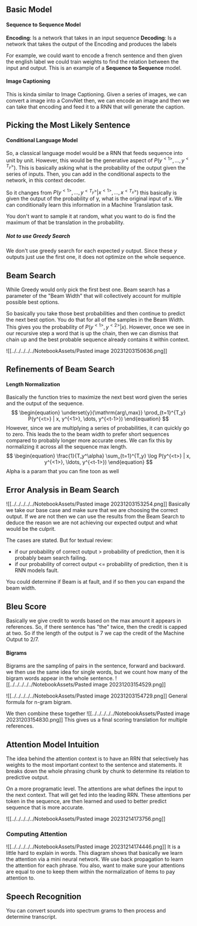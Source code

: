 
## Basic Model
#### Sequence to Sequence Model
**Encoding**: Is a network that takes in an input sequence
**Decoding**: Is a network that takes the output of the Encoding and produces the labels 

For example, we could want to encode a french sentence and then given the english label we could train weights to find the relation between the input and output. This is an example of a **Sequence to Sequence** model.

#### Image Captioning
This is kinda similar to Image Captioning. Given a series of images, we can convert a image into a ConvNet then, we can encode an image and then we can take that encoding and feed it to a RNN that will generate the caption.

## Picking the Most Likely Sentence
#### Conditional Language Model
So, a classical language model would be a RNN that feeds sequence into unit by unit. However, this would be the generative aspect of $P(y^{<1>},...,y^{<T_y>})$. This is basically asking what is the probability of the output given the series of inputs. Then, you can add in the conditional aspects to the network, in this context decoder. 

So it changes from $P(y^{<1>},...,y^{<T_y>}|x^{<1>},...,x^{<T_x>})$ this basically is given the output of the probability of y, what is the original input of x. We can conditionally learn this information in a Machine Translation task.

You don't want to sample it at random, what you want to do is find the maximum of that be translation in the probability.

##### Not to use Greedy Search
We don't use greedy search for each expected $y$ output. Since these $y$ outputs just use the first one, it does not optimize on the whole sequence.

## Beam Search
While Greedy would only pick the first best one. Beam search has a parameter of the "Beam Width" that will collectively account for multiple possible best options. 

So basically you take those best probabilities and then continue to predict the next best option. You do that for all of the samples in the Beam Width. This gives you the probability of $P(y^{<1>}, y^{<2>}|x)$. However, once we see in our recursive step a word that is up the chain, then we can dismiss that chain up and the best probable sequence already contains it within context.

![[../../../../../NotebookAssets/Pasted image 20231203150636.png]]

## Refinements of Beam Search
#### Length Normalization
Basically the function tries to maximize the next best word given the series and the output of the sequence.
$$
\begin{equation} \underset{y}{\mathrm{arg\,max}} \prod_{t=1}^{T_y} P(y^{<t>} | x, y^{<1>}, \dots, y^{<t-1>}) \end{equation}
$$
 However, since we are multiplying a series of probabilities, it can quickly go to zero. This leads the to the beam width to prefer short sequences compared to probably longer more accurate ones. We can fix this by normalizing it across all the sequence max length.
$$
\begin{equation}
\frac{1}{T_y^\alpha} \sum_{t=1}^{T_y} \log P(y^{<t>} | x, y^{<1>}, \ldots, y^{<t-1>})
\end{equation}
$$
Alpha is a param that you can fine toon as well

## Error Analysis in Beam Search
![[../../../../../NotebookAssets/Pasted image 20231203153254.png]]
Basically we take our base case and make sure that we are choosing the correct output. If we are not then we can use the results from the Beam Search to deduce the reason we are not achieving our expected output and what would be the culprit.

The cases are stated. But for textual review: 
* if our probability of correct output > probability of prediction, then it is probably beam search failing.
* if our probability of correct output <= probability of prediction, then it is RNN models fault.

You could determine if Beam is at fault, and if so then you can expand the beam width.

## Bleu Score
Basically we give credit to words based on the max amount it appears in references. So, if there sentence has "the" twice, then the credit is capped at two. So if the length of the output is 7 we cap the credit of the Machine Output to 2/7. 

#### Bigrams
Bigrams are the sampling of pairs in the sentence, forward and backward. we then use the same idea for single words, but we count how many of the bigram words appear in the whole sentence.
![[../../../../../NotebookAssets/Pasted image 20231203154529.png]]

![[../../../../../NotebookAssets/Pasted image 20231203154729.png]]
General formula for n-gram bigram.

We then combine these together
![[../../../../../NotebookAssets/Pasted image 20231203154830.png]]
This gives us a final scoring translation for multiple references.

## Attention Model Intuition
The idea behind the attention context is to have an RRN that selectively has weights to the most important context to the sentence and statements. It breaks down the whole phrasing chunk by chunk to determine its relation to predictive output.

On a more programatic level. The attentions are what defines the input to the next context. That will get fed into the leading RRN. These attentions per token in the sequence, are then learned and used to better predict sequence that is more accurate. 

![[../../../../../NotebookAssets/Pasted image 20231214173756.png]]

### Computing Attention
![[../../../../../NotebookAssets/Pasted image 20231214174446.png]]
It is a little hard to explain in words. This diagram shows that basically we learn the attention via a mini neural network. We use back propagation to learn the attention for each phrase. You also, want to make sure your attentions are equal to one to keep them within the normalization of items to pay attention to.

## Speech Recognition

You can convert sounds into spectrum grams to then process and determine transcript. 